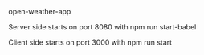 open-weather-app

Server side starts on port 8080 with
npm run start-babel

Client side starts on port 3000 with
npm run start
